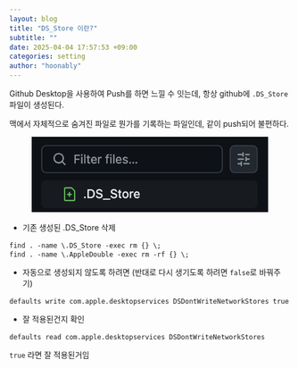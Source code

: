 ```yaml
---
layout: blog
title: "DS_Store 이란?"
subtitle: ""
date: 2025-04-04 17:57:53 +09:00
categories: setting
author: "hoonably"
---
```

<div class="page-body"><p id="195451cf-7b79-8007-b74b-e38e4ad8eeee" class="">Github Desktop을 사용하여 Push를 하면 느낄 수 잇는데, 항상 github에 <code>.DS_Store</code> 파일이 생성된다.</p><p id="1a4451cf-7b79-80b9-a56a-ce171136bf9d" class="">맥에서 자체적으로 숨겨진 파일로 뭔가를 기록하는 파일인데, 같이 push되어 불편하다.</p><figure id="195451cf-7b79-80f9-a5c6-cefe830a0af6" class="image"><a href="/images/2025-04-04-ds-store/image.png"><img style="width:541.96875px" src="/images/2025-04-04-ds-store/image.png"/></a></figure><p id="195451cf-7b79-808c-a8bf-cfa04e49cafe" class="">
</p><ul id="195451cf-7b79-80f2-94a8-f8a189fcfdf6" class="bulleted-list"><li style="list-style-type:disc">기존 생성된 .DS_Store 삭제</li></ul><script src="https://cdnjs.cloudflare.com/ajax/libs/prism/1.29.0/prism.min.js" integrity="sha512-7Z9J3l1+EYfeaPKcGXu3MS/7T+w19WtKQY/n+xzmw4hZhJ9tyYmcUS+4QqAlzhicE5LAfMQSF3iFTK9bQdTxXg==" crossorigin="anonymous" referrerPolicy="no-referrer"></script><link rel="stylesheet" href="https://cdnjs.cloudflare.com/ajax/libs/prism/1.29.0/themes/prism.min.css" integrity="sha512-tN7Ec6zAFaVSG3TpNAKtk4DOHNpSwKHxxrsiw4GHKESGPs5njn/0sMCUMl2svV4wo4BK/rCP7juYz+zx+l6oeQ==" crossorigin="anonymous" referrerPolicy="no-referrer"/><pre id="195451cf-7b79-80b5-bc0e-ddb5c343c780" class="code"><code class="language-Bash">find . -name \.DS_Store -exec rm {} \;
find . -name \.AppleDouble -exec rm -rf {} \;</code></pre><p id="195451cf-7b79-800f-ad68-dd39664bb8f1" class="">
</p><ul id="195451cf-7b79-805d-a33e-f96128d699dc" class="bulleted-list"><li style="list-style-type:disc">자동으로 생성되지 않도록 하려면 (반대로 다시 생기도록 하려면 <code>false</code>로 바꿔주기)</li></ul><script src="https://cdnjs.cloudflare.com/ajax/libs/prism/1.29.0/prism.min.js" integrity="sha512-7Z9J3l1+EYfeaPKcGXu3MS/7T+w19WtKQY/n+xzmw4hZhJ9tyYmcUS+4QqAlzhicE5LAfMQSF3iFTK9bQdTxXg==" crossorigin="anonymous" referrerPolicy="no-referrer"></script><link rel="stylesheet" href="https://cdnjs.cloudflare.com/ajax/libs/prism/1.29.0/themes/prism.min.css" integrity="sha512-tN7Ec6zAFaVSG3TpNAKtk4DOHNpSwKHxxrsiw4GHKESGPs5njn/0sMCUMl2svV4wo4BK/rCP7juYz+zx+l6oeQ==" crossorigin="anonymous" referrerPolicy="no-referrer"/><pre id="195451cf-7b79-8097-ac1f-d0dbcd329d0a" class="code"><code class="language-Bash">defaults write com.apple.desktopservices DSDontWriteNetworkStores true</code></pre><p id="195451cf-7b79-80ef-bd23-e1060814d8a2" class="">
</p><ul id="195451cf-7b79-80a4-ba0d-f281687dd637" class="bulleted-list"><li style="list-style-type:disc">잘 적용된건지 확인</li></ul><script src="https://cdnjs.cloudflare.com/ajax/libs/prism/1.29.0/prism.min.js" integrity="sha512-7Z9J3l1+EYfeaPKcGXu3MS/7T+w19WtKQY/n+xzmw4hZhJ9tyYmcUS+4QqAlzhicE5LAfMQSF3iFTK9bQdTxXg==" crossorigin="anonymous" referrerPolicy="no-referrer"></script><link rel="stylesheet" href="https://cdnjs.cloudflare.com/ajax/libs/prism/1.29.0/themes/prism.min.css" integrity="sha512-tN7Ec6zAFaVSG3TpNAKtk4DOHNpSwKHxxrsiw4GHKESGPs5njn/0sMCUMl2svV4wo4BK/rCP7juYz+zx+l6oeQ==" crossorigin="anonymous" referrerPolicy="no-referrer"/><pre id="195451cf-7b79-8041-9854-cc11e2eb0ee8" class="code"><code class="language-Bash">defaults read com.apple.desktopservices DSDontWriteNetworkStores</code></pre><p id="195451cf-7b79-8035-b7bc-eacde9440dc6" class=""><code>true</code> 라면 잘 적용된거임</p><p id="195451cf-7b79-80b7-840c-cfdaa0bbd573" class="">
</p></div>